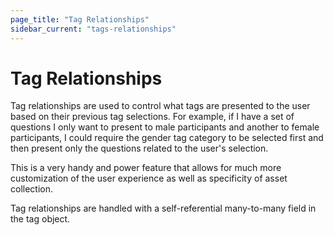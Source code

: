 ```yaml
---
page_title: "Tag Relationships"
sidebar_current: "tags-relationships"
---
```


# Tag Relationships

Tag relationships are used to control what tags are presented to the user based on their previous tag selections.  For example, if I have a set of questions I only want to present to male participants and another to female participants, I could require the gender tag category to be selected first and then present only the questions related to the user's selection.

This is a very handy and power feature that allows for much more customization of the user experience as well as specificity of asset collection.

Tag relationships are handled with a self-referential many-to-many field in the tag object.

<!-- <div class="alert alert-block alert-info">
<p>
<strong>More of a book person?</strong> If you prefer to read a physical
book, you may be interested in
<a href="http://www.amazon.com/gp/product/1449335837/ref=as_li_qf_sp_asin_il_tl?ie=UTF8&camp=1789&creative=9325&creativeASIN=1449335837&linkCode=as2&tag=vagrant-20">
Vagrant: Up and Running
</a>, written by the author of Vagrant and published by O'Reilly.
</p>
</div> -->

